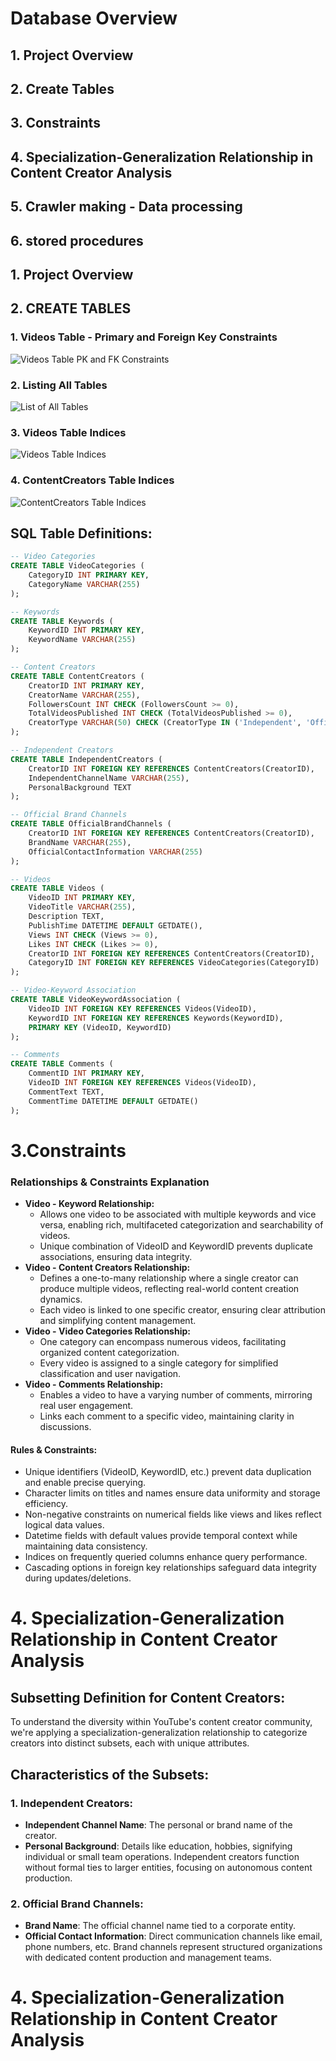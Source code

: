 # Database Overview

## 1. Project Overview
## 2. Create Tables
## 3. Constraints
## 4. Specialization-Generalization Relationship in Content Creator Analysis
## 5. Crawler making - Data processing
## 
## 6. stored procedures

## 1. Project Overview


## 2. CREATE TABLES

### 1. Videos Table - Primary and Foreign Key Constraints 
![Videos Table PK and FK Constraints](https://cdn.discordapp.com/attachments/1136758352274260142/1169388506976620644/image.png)

### 2. Listing All Tables 
![List of All Tables](https://cdn.discordapp.com/attachments/1136758352274260142/1169389691473236038/image.png)

### 3. Videos Table Indices 
![Videos Table Indices](https://cdn.discordapp.com/attachments/1136758352274260142/1169389803108839565/image.png)

### 4. ContentCreators Table Indices 
![ContentCreators Table Indices](https://cdn.discordapp.com/attachments/1136758352274260142/1169389907677024327/image.png)

## SQL Table Definitions:

```sql
-- Video Categories
CREATE TABLE VideoCategories (
    CategoryID INT PRIMARY KEY,
    CategoryName VARCHAR(255)
);

-- Keywords
CREATE TABLE Keywords (
    KeywordID INT PRIMARY KEY,
    KeywordName VARCHAR(255)
);

-- Content Creators
CREATE TABLE ContentCreators (
    CreatorID INT PRIMARY KEY,
    CreatorName VARCHAR(255),
    FollowersCount INT CHECK (FollowersCount >= 0),
    TotalVideosPublished INT CHECK (TotalVideosPublished >= 0),
    CreatorType VARCHAR(50) CHECK (CreatorType IN ('Independent', 'OfficialBrand'))
);

-- Independent Creators
CREATE TABLE IndependentCreators (
    CreatorID INT FOREIGN KEY REFERENCES ContentCreators(CreatorID),
    IndependentChannelName VARCHAR(255),
    PersonalBackground TEXT
);

-- Official Brand Channels
CREATE TABLE OfficialBrandChannels (
    CreatorID INT FOREIGN KEY REFERENCES ContentCreators(CreatorID),
    BrandName VARCHAR(255),
    OfficialContactInformation VARCHAR(255)
);

-- Videos
CREATE TABLE Videos (
    VideoID INT PRIMARY KEY,
    VideoTitle VARCHAR(255),
    Description TEXT,
    PublishTime DATETIME DEFAULT GETDATE(),
    Views INT CHECK (Views >= 0),
    Likes INT CHECK (Likes >= 0),
    CreatorID INT FOREIGN KEY REFERENCES ContentCreators(CreatorID),
    CategoryID INT FOREIGN KEY REFERENCES VideoCategories(CategoryID)
);

-- Video-Keyword Association
CREATE TABLE VideoKeywordAssociation (
    VideoID INT FOREIGN KEY REFERENCES Videos(VideoID),
    KeywordID INT FOREIGN KEY REFERENCES Keywords(KeywordID),
    PRIMARY KEY (VideoID, KeywordID)
);

-- Comments
CREATE TABLE Comments (
    CommentID INT PRIMARY KEY,
    VideoID INT FOREIGN KEY REFERENCES Videos(VideoID),
    CommentText TEXT,
    CommentTime DATETIME DEFAULT GETDATE()
);

```

# 3.Constraints

<h3>Relationships & Constraints Explanation</h3>

<ul>
  <li><strong>Video - Keyword Relationship:</strong>
    <ul>
      <li>Allows one video to be associated with multiple keywords and vice versa, enabling rich, multifaceted categorization and searchability of videos.</li>
      <li>Unique combination of VideoID and KeywordID prevents duplicate associations, ensuring data integrity.</li>
    </ul>
  </li>

  <li><strong>Video - Content Creators Relationship:</strong>
    <ul>
      <li>Defines a one-to-many relationship where a single creator can produce multiple videos, reflecting real-world content creation dynamics.</li>
      <li>Each video is linked to one specific creator, ensuring clear attribution and simplifying content management.</li>
    </ul>
  </li>

  <li><strong>Video - Video Categories Relationship:</strong>
    <ul>
      <li>One category can encompass numerous videos, facilitating organized content categorization.</li>
      <li>Every video is assigned to a single category for simplified classification and user navigation.</li>
    </ul>
  </li>

  <li><strong>Video - Comments Relationship:</strong>
    <ul>
      <li>Enables a video to have a varying number of comments, mirroring real user engagement.</li>
      <li>Links each comment to a specific video, maintaining clarity in discussions.</li>
    </ul>
  </li>
</ul>

<h4>Rules & Constraints:</h4>

<ul>
  <li>Unique identifiers (VideoID, KeywordID, etc.) prevent data duplication and enable precise querying.</li>
  <li>Character limits on titles and names ensure data uniformity and storage efficiency.</li>
  <li>Non-negative constraints on numerical fields like views and likes reflect logical data values.</li>
  <li>Datetime fields with default values provide temporal context while maintaining data consistency.</li>
  <li>Indices on frequently queried columns enhance query performance.</li>
  <li>Cascading options in foreign key relationships safeguard data integrity during updates/deletions.</li>
</ul>




# 4. Specialization-Generalization Relationship in Content Creator Analysis

## Subsetting Definition for Content Creators:
To understand the diversity within YouTube's content creator community, we're applying a specialization-generalization relationship to categorize creators into distinct subsets, each with unique attributes.

## Characteristics of the Subsets:

### 1. Independent Creators:
- **Independent Channel Name**: The personal or brand name of the creator.
- **Personal Background**: Details like education, hobbies, signifying individual or small team operations.
Independent creators function without formal ties to larger entities, focusing on autonomous content production.

### 2. Official Brand Channels:
- **Brand Name**: The official channel name tied to a corporate entity.
- **Official Contact Information**: Direct communication channels like email, phone numbers, etc.
Brand channels represent structured organizations with dedicated content production and management teams.


# 4. Specialization-Generalization Relationship in Content Creator Analysis
